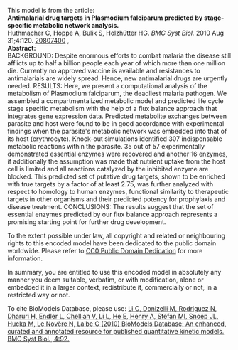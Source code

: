 

This model is from the article:  
**Antimalarial drug targets in Plasmodium falciparum predicted by stage-specific metabolic network analysis.**   
Huthmacher C, Hoppe A, Bulik S, Holzhütter HG. _BMC Syst Biol._ 2010 Aug
31;4:120. [20807400](http://www.ncbi.nlm.nih.gov/pubmed/20807400) ,  
**Abstract:**   
BACKGROUND: Despite enormous efforts to combat malaria the disease still
afflicts up to half a billion people each year of which more than one million
die. Currently no approved vaccine is available and resistances to
antimalarials are widely spread. Hence, new antimalarial drugs are urgently
needed. RESULTS: Here, we present a computational analysis of the metabolism
of Plasmodium falciparum, the deadliest malaria pathogen. We assembled a
compartmentalized metabolic model and predicted life cycle stage specific
metabolism with the help of a flux balance approach that integrates gene
expression data. Predicted metabolite exchanges between parasite and host were
found to be in good accordance with experimental findings when the parasite's
metabolic network was embedded into that of its host (erythrocyte). Knock-out
simulations identified 307 indispensable metabolic reactions within the
parasite. 35 out of 57 experimentally demonstrated essential enzymes were
recovered and another 16 enzymes, if additionally the assumption was made that
nutrient uptake from the host cell is limited and all reactions catalyzed by
the inhibited enzyme are blocked. This predicted set of putative drug targets,
shown to be enriched with true targets by a factor of at least 2.75, was
further analyzed with respect to homology to human enzymes, functional
similarity to therapeutic targets in other organisms and their predicted
potency for prophylaxis and disease treatment. CONCLUSIONS: The results
suggest that the set of essential enzymes predicted by our flux balance
approach represents a promising starting point for further drug development.

To the extent possible under law, all copyright and related or neighbouring
rights to this encoded model have been dedicated to the public domain
worldwide. Please refer to [CC0 Public Domain
Dedication](http://creativecommons.org/publicdomain/zero/1.0/) for more
information.

In summary, you are entitled to use this encoded model in absolutely any
manner you deem suitable, verbatim, or with modification, alone or embedded it
in a larger context, redistribute it, commercially or not, in a restricted way
or not.

To cite BioModels Database, please use: [Li C, Donizelli M, Rodriguez N,
Dharuri H, Endler L, Chelliah V, Li L, He E, Henry A, Stefan MI, Snoep JL,
Hucka M, Le Novère N, Laibe C (2010) BioModels Database: An enhanced, curated
and annotated resource for published quantitative kinetic models. BMC Syst
Biol., 4:92.](http://www.ncbi.nlm.nih.gov/pubmed/20587024)

